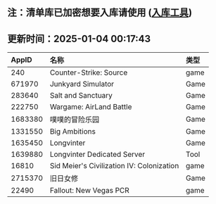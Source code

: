 ## 注：清单库已加密想要入库请使用 ([入库工具](https://github.com/BlankTMing/ManifestAutoUpdate/releases))

## 更新时间：2025-01-04 00:17:43
| AppID | 名称 | 类型  |
| :-------------------- | :----------------------------- | :----------- |
| 240 | Counter-Strike: Source| game |
| 671970 | Junkyard Simulator| Game |
| 283640 | Salt and Sanctuary| Game |
| 222750 | Wargame: AirLand Battle| Game |
| 1683380 | 噗噗的冒险乐园| Game |
| 1331550 | Big Ambitions| Game |
| 1635450 | Longvinter| Game |
| 1639880 | Longvinter Dedicated Server| Tool |
| 16810 | Sid Meier's Civilization IV: Colonization| game |
| 2715370 | 旧日女修| Game |
| 22490 | Fallout: New Vegas PCR| game |
